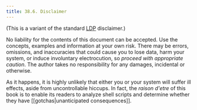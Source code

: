 ```yaml
---
title: 38.6. Disclaimer
---
```



(This is a variant of the standard [LDP](http://www.tldp.org) disclaimer.)

No liability for the contents of this document can be accepted. Use the concepts, examples and information at your own risk. There may be errors, omissions, and inaccuracies that could cause you to lose data, harm your system, or induce involuntary electrocution, so _proceed with appropriate caution_. The author takes no responsibility for any damages, incidental or otherwise.

As it happens, it is highly unlikely that either you or your system will suffer ill effects, aside from uncontrollable hiccups. In fact, the _raison d'etre_ of this book is to enable its readers to analyze shell scripts and determine whether they have [[gotchas|unanticipated consequences]].
